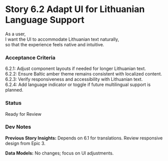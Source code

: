 # Story 6.2 Adapt UI for Lithuanian Language Support

As a user,  
I want the UI to accommodate Lithuanian text naturally,  
so that the experience feels native and intuitive.  

### Acceptance Criteria
6.2.1: Adjust component layouts if needed for longer Lithuanian text.  
6.2.2: Ensure Baltic amber theme remains consistent with localized content.  
6.2.3: Verify responsiveness and accessibility with Lithuanian text.  
6.2.4: Add language indicator or toggle if future multilingual support is planned.  

### Status
Ready for Review

### Dev Notes
**Previous Story Insights:** Depends on 6.1 for translations. Review responsive design from Epic 3.

**Data Models:** No changes; focus on UI adjustments.
